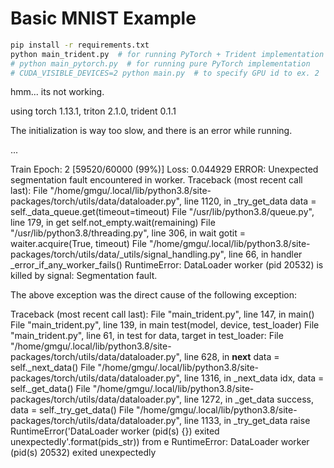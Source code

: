 # Basic MNIST Example

```bash
pip install -r requirements.txt
python main_trident.py  # for running PyTorch + Trident implementation
# python main_pytorch.py  # for running pure PyTorch implementation
# CUDA_VISIBLE_DEVICES=2 python main.py  # to specify GPU id to ex. 2
```


hmm... its not working.

using torch 1.13.1, triton 2.1.0, trident 0.1.1

The initialization is way too slow, and there is an error while running.

...

Train Epoch: 2 [59520/60000 (99%)]	Loss: 0.044929
ERROR: Unexpected segmentation fault encountered in worker.
Traceback (most recent call last):
  File "/home/gmgu/.local/lib/python3.8/site-packages/torch/utils/data/dataloader.py", line 1120, in _try_get_data
    data = self._data_queue.get(timeout=timeout)
  File "/usr/lib/python3.8/queue.py", line 179, in get
    self.not_empty.wait(remaining)
  File "/usr/lib/python3.8/threading.py", line 306, in wait
    gotit = waiter.acquire(True, timeout)
  File "/home/gmgu/.local/lib/python3.8/site-packages/torch/utils/data/_utils/signal_handling.py", line 66, in handler
    _error_if_any_worker_fails()
RuntimeError: DataLoader worker (pid 20532) is killed by signal: Segmentation fault.

The above exception was the direct cause of the following exception:

Traceback (most recent call last):
  File "main_trident.py", line 147, in <module>
    main()
  File "main_trident.py", line 139, in main
    test(model, device, test_loader)
  File "main_trident.py", line 61, in test
    for data, target in test_loader:
  File "/home/gmgu/.local/lib/python3.8/site-packages/torch/utils/data/dataloader.py", line 628, in __next__
    data = self._next_data()
  File "/home/gmgu/.local/lib/python3.8/site-packages/torch/utils/data/dataloader.py", line 1316, in _next_data
    idx, data = self._get_data()
  File "/home/gmgu/.local/lib/python3.8/site-packages/torch/utils/data/dataloader.py", line 1272, in _get_data
    success, data = self._try_get_data()
  File "/home/gmgu/.local/lib/python3.8/site-packages/torch/utils/data/dataloader.py", line 1133, in _try_get_data
    raise RuntimeError('DataLoader worker (pid(s) {}) exited unexpectedly'.format(pids_str)) from e
RuntimeError: DataLoader worker (pid(s) 20532) exited unexpectedly

